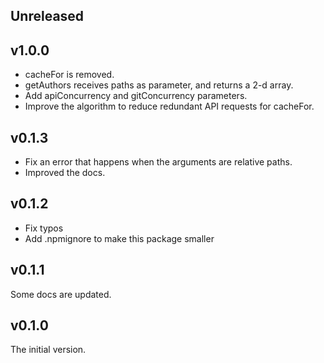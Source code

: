 ## Unreleased

## v1.0.0

-   cacheFor is removed.
-   getAuthors receives paths as parameter, and returns a 2-d array.
-   Add apiConcurrency and gitConcurrency parameters.
-   Improve the algorithm to reduce redundant API requests for cacheFor.

## v0.1.3

-   Fix an error that happens when the arguments are relative paths.
-   Improved the docs.

## v0.1.2

-   Fix typos
-   Add .npmignore to make this package smaller

## v0.1.1

Some docs are updated.

## v0.1.0

The initial version.
